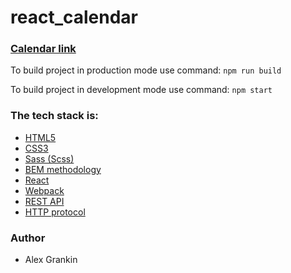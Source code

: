 # react_calendar


### [Calendar link](https://calendar-react-gas.netlify.app/)

To build project in production mode use command: `npm run build`

To build project in development mode use command: `npm start`

### The tech stack is:

- [HTML5](https://en.wikipedia.org/wiki/HTML5)
- [CSS3](https://en.wikipedia.org/wiki/CSS)
- [Sass (Scss)](https://sass-lang.com/)
- [BEM methodology](https://en.bem.info/methodology/)
- [React](https://reactjs.org/)
- [Webpack](https://webpack.js.org/)
- [REST API](https://en.wikipedia.org/wiki/Representational_state_transfer)
- [HTTP protocol](https://en.wikipedia.org/wiki/Hypertext_Transfer_Protocol)


### Author

- Alex Grankin




